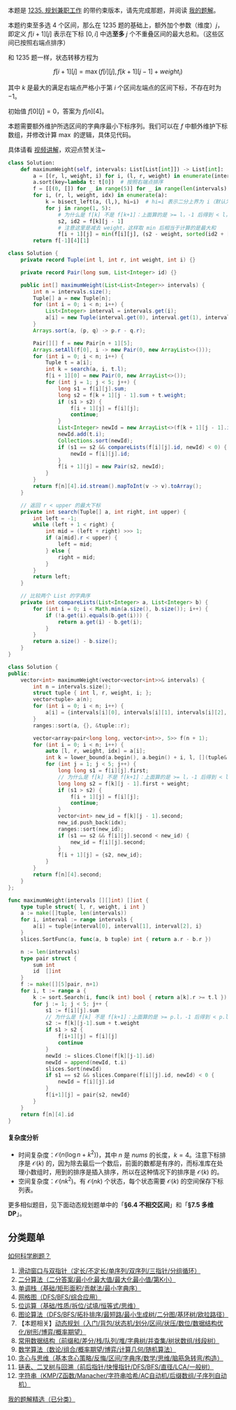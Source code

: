 本题是 [1235. 规划兼职工作](https://leetcode.cn/problems/maximum-profit-in-job-scheduling/) 的带约束版本，请先完成那题，并阅读 [我的题解](https://leetcode.cn/problems/maximum-profit-in-job-scheduling/solutions/1913089/dong-tai-gui-hua-er-fen-cha-zhao-you-hua-zkcg/)。

本题约束至多选 $4$ 个区间，那么在 1235 题的基础上，额外加个参数（维度）$j$，即定义 $f[i+1][j]$ 表示在下标 $[0,i]$ 中选**至多** $j$ 个不重叠区间的最大总和。（这些区间已按照右端点排序）

和 1235 题一样，状态转移方程为

$$
f[i+1][j] = \max(f[i][j], f[k+1][j-1]+\textit{weight}_i)
$$

其中 $k$ 是最大的满足右端点严格小于第 $i$ 个区间左端点的区间下标，不存在时为 $-1$。

初始值 $f[0][j]=0$，答案为 $f[n][4]$。

本题需要额外维护所选区间的字典序最小下标序列。我们可以在 $f$ 中额外维护下标数组，并修改计算 $\max$ 的逻辑，具体见代码。

具体请看 [视频讲解](https://www.bilibili.com/video/BV18srKYLEd8/?t=28m55s)，欢迎点赞关注~

```py [sol-Python3]
class Solution:
    def maximumWeight(self, intervals: List[List[int]]) -> List[int]:
        a = [(r, l, weight, i) for i, (l, r, weight) in enumerate(intervals)]
        a.sort(key=lambda t: t[0])  # 按照右端点排序
        f = [[(0, []) for _ in range(5)] for _ in range(len(intervals) + 1)]
        for i, (r, l, weight, idx) in enumerate(a):
            k = bisect_left(a, (l,), hi=i)  # hi=i 表示二分上界为 i（默认为 n）
            for j in range(1, 5):
                # 为什么是 f[k] 不是 f[k+1]：上面算的是 >= l，-1 后得到 < l，但由于还要 +1，抵消了
                s2, id2 = f[k][j - 1]
                # 注意这里是减去 weight，这样取 min 后相当于计算的是最大和
                f[i + 1][j] = min(f[i][j], (s2 - weight, sorted(id2 + [idx])))
        return f[-1][4][1]
```

```java [sol-Java]
class Solution {
    private record Tuple(int l, int r, int weight, int i) {}

    private record Pair(long sum, List<Integer> id) {}

    public int[] maximumWeight(List<List<Integer>> intervals) {
        int n = intervals.size();
        Tuple[] a = new Tuple[n];
        for (int i = 0; i < n; i++) {
            List<Integer> interval = intervals.get(i);
            a[i] = new Tuple(interval.get(0), interval.get(1), interval.get(2), i);
        }
        Arrays.sort(a, (p, q) -> p.r - q.r);

        Pair[][] f = new Pair[n + 1][5];
        Arrays.setAll(f[0], i -> new Pair(0, new ArrayList<>()));
        for (int i = 0; i < n; i++) {
            Tuple t = a[i];
            int k = search(a, i, t.l);
            f[i + 1][0] = new Pair(0, new ArrayList<>());
            for (int j = 1; j < 5; j++) {
                long s1 = f[i][j].sum;
                long s2 = f[k + 1][j - 1].sum + t.weight;
                if (s1 > s2) {
                    f[i + 1][j] = f[i][j];
                    continue;
                }
                List<Integer> newId = new ArrayList<>(f[k + 1][j - 1].id);
                newId.add(t.i);
                Collections.sort(newId);
                if (s1 == s2 && compareLists(f[i][j].id, newId) < 0) {
                    newId = f[i][j].id;
                }
                f[i + 1][j] = new Pair(s2, newId);
            }
        }
        return f[n][4].id.stream().mapToInt(v -> v).toArray();
    }

    // 返回 r < upper 的最大下标
    private int search(Tuple[] a, int right, int upper) {
        int left = -1;
        while (left + 1 < right) {
            int mid = (left + right) >>> 1;
            if (a[mid].r < upper) {
                left = mid;
            } else {
                right = mid;
            }
        }
        return left;
    }

    // 比较两个 List 的字典序
    private int compareLists(List<Integer> a, List<Integer> b) {
        for (int i = 0; i < Math.min(a.size(), b.size()); i++) {
            if (!a.get(i).equals(b.get(i))) {
                return a.get(i) - b.get(i);
            }
        }
        return a.size() - b.size();
    }
}
```

```cpp [sol-C++]
class Solution {
public:
    vector<int> maximumWeight(vector<vector<int>>& intervals) {
        int n = intervals.size();
        struct tuple { int l, r, weight, i; };
        vector<tuple> a(n);
        for (int i = 0; i < n; i++) {
            a[i] = {intervals[i][0], intervals[i][1], intervals[i][2], i};
        }
        ranges::sort(a, {}, &tuple::r);

        vector<array<pair<long long, vector<int>>, 5>> f(n + 1);
        for (int i = 0; i < n; i++) {
            auto [l, r, weight, idx] = a[i];
            int k = lower_bound(a.begin(), a.begin() + i, l, [](tuple& t, int val) { return t.r < val; }) - a.begin();
            for (int j = 1; j < 5; j++) {
                long long s1 = f[i][j].first;
			    // 为什么是 f[k] 不是 f[k+1]：上面算的是 >= l，-1 后得到 < l，但由于还要 +1，抵消了
                long long s2 = f[k][j - 1].first + weight;
                if (s1 > s2) {
                    f[i + 1][j] = f[i][j];
                    continue;
                }
                vector<int> new_id = f[k][j - 1].second;
                new_id.push_back(idx);
                ranges::sort(new_id);
                if (s1 == s2 && f[i][j].second < new_id) {
                    new_id = f[i][j].second;
                }
                f[i + 1][j] = {s2, new_id};
            }
        }
        return f[n][4].second;
    }
};
```

```go [sol-Go]
func maximumWeight(intervals [][]int) []int {
	type tuple struct{ l, r, weight, i int }
	a := make([]tuple, len(intervals))
	for i, interval := range intervals {
		a[i] = tuple{interval[0], interval[1], interval[2], i}
	}
	slices.SortFunc(a, func(a, b tuple) int { return a.r - b.r })

	n := len(intervals)
	type pair struct {
		sum int
		id  []int
	}
	f := make([][5]pair, n+1)
	for i, t := range a {
		k := sort.Search(i, func(k int) bool { return a[k].r >= t.l })
		for j := 1; j < 5; j++ {
			s1 := f[i][j].sum
			// 为什么是 f[k] 不是 f[k+1]：上面算的是 >= p.l，-1 后得到 < p.l，但由于还要 +1，抵消了
			s2 := f[k][j-1].sum + t.weight
			if s1 > s2 {
				f[i+1][j] = f[i][j]
				continue
			}
			newId := slices.Clone(f[k][j-1].id)
			newId = append(newId, t.i)
			slices.Sort(newId)
			if s1 == s2 && slices.Compare(f[i][j].id, newId) < 0 {
				newId = f[i][j].id
			}
			f[i+1][j] = pair{s2, newId}
		}
	}
	return f[n][4].id
}
```

#### 复杂度分析

- 时间复杂度：$\mathcal{O}(n(\log n + k^2))$，其中 $n$ 是 $\textit{nums}$ 的长度，$k=4$。注意下标排序是 $\mathcal{O}(k)$ 的，因为除去最后一个数后，前面的数都是有序的，而标准库在处理小数组时，用到的排序是插入排序，所以在这种情况下的排序是 $\mathcal{O}(k)$ 的。
- 空间复杂度：$\mathcal{O}(nk^2)$。有 $\mathcal{O}(nk)$ 个状态，每个状态需要 $\mathcal{O}(k)$ 的空间保存下标列表。

更多相似题目，见下面动态规划题单中的「**§6.4 不相交区间**」和「**§7.5 多维 DP**」。

## 分类题单

[如何科学刷题？](https://leetcode.cn/circle/discuss/RvFUtj/)

1. [滑动窗口与双指针（定长/不定长/单序列/双序列/三指针/分组循环）](https://leetcode.cn/circle/discuss/0viNMK/)
2. [二分算法（二分答案/最小化最大值/最大化最小值/第K小）](https://leetcode.cn/circle/discuss/SqopEo/)
3. [单调栈（基础/矩形面积/贡献法/最小字典序）](https://leetcode.cn/circle/discuss/9oZFK9/)
4. [网格图（DFS/BFS/综合应用）](https://leetcode.cn/circle/discuss/YiXPXW/)
5. [位运算（基础/性质/拆位/试填/恒等式/思维）](https://leetcode.cn/circle/discuss/dHn9Vk/)
6. [图论算法（DFS/BFS/拓扑排序/最短路/最小生成树/二分图/基环树/欧拉路径）](https://leetcode.cn/circle/discuss/01LUak/)
7. 【本题相关】[动态规划（入门/背包/状态机/划分/区间/状压/数位/数据结构优化/树形/博弈/概率期望）](https://leetcode.cn/circle/discuss/tXLS3i/)
8. [常用数据结构（前缀和/差分/栈/队列/堆/字典树/并查集/树状数组/线段树）](https://leetcode.cn/circle/discuss/mOr1u6/)
9. [数学算法（数论/组合/概率期望/博弈/计算几何/随机算法）](https://leetcode.cn/circle/discuss/IYT3ss/)
10. [贪心与思维（基本贪心策略/反悔/区间/字典序/数学/思维/脑筋急转弯/构造）](https://leetcode.cn/circle/discuss/g6KTKL/)
11. [链表、二叉树与回溯（前后指针/快慢指针/DFS/BFS/直径/LCA/一般树）](https://leetcode.cn/circle/discuss/K0n2gO/)
12. [字符串（KMP/Z函数/Manacher/字符串哈希/AC自动机/后缀数组/子序列自动机）](https://leetcode.cn/circle/discuss/SJFwQI/)

[我的题解精选（已分类）](https://github.com/EndlessCheng/codeforces-go/blob/master/leetcode/SOLUTIONS.md)
